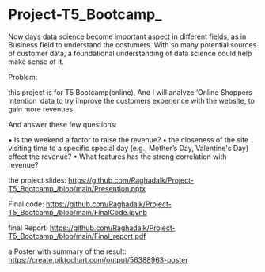 # Project-T5_Bootcamp_


Now days data science become important aspect in different fields, as in Business field to understand the costumers.  With so many potential sources of customer data, a foundational understanding of data science could help make sense of it.


Problem:

 this project is for  T5 Bootcamp(online), And I will analyze ‘Online Shoppers Intention ‘data to try improve the customers experience with the website, to gain more revenues 

And answer these few questions:

•	Is the weekend a factor to raise the revenue?
•	the closeness of the site visiting time to a specific special day (e.g., Mother’s Day, Valentine's Day) effect the revenue?
•	What features has the strong correlation with revenue?


the project slides: https://github.com/Raghadalk/Project-T5_Bootcamp_/blob/main/Presention.pptx

Final code: https://github.com/Raghadalk/Project-T5_Bootcamp_/blob/main/FinalCode.ipynb

final Report: https://github.com/Raghadalk/Project-T5_Bootcamp_/blob/main/Final_report.pdf

a Poster with summary of the result: https://create.piktochart.com/output/56388963-poster
